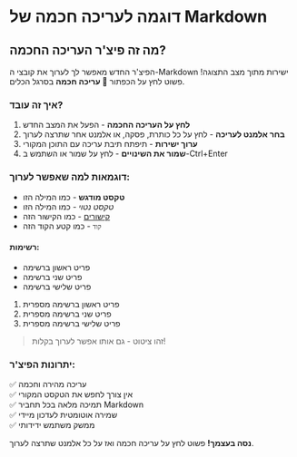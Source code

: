 # דוגמה לעריכה חכמה של Markdown

## מה זה פיצ'ר העריכה החכמה?

הפיצ'ר החדש מאפשר לך לערוך את קובצי ה-Markdown ישירות מתוך מצב התצוגה! פשוט לחץ על הכפתור **🧠 עריכה חכמה** בסרגל הכלים.

### איך זה עובד?

1. **לחץ על העריכה החכמה** - הפעל את המצב החדש
2. **בחר אלמנט לעריכה** - לחץ על כל כותרת, פסקה, או אלמנט אחר שתרצה לערוך
3. **ערוך ישירות** - תיפתח תיבת עריכה עם התוכן המקורי
4. **שמור את השינויים** - לחץ על שמור או השתמש ב-Ctrl+Enter

### דוגמאות למה שאפשר לערוך:

- **טקסט מודגש** - כמו המילה הזו
- *טקסט נטוי* - כמו המילה הזו
- [קישורים](https://example.com) - כמו הקישור הזה
- `קוד` - כמו קטע הקוד הזה

#### רשימות:
- פריט ראשון ברשימה
- פריט שני ברשימה
- פריט שלישי ברשימה

1. פריט ראשון ברשימה מספרית
2. פריט שני ברשימה מספרית
3. פריט שלישי ברשימה מספרית

> זהו ציטוט - גם אותו אפשר לערוך בקלות!

### יתרונות הפיצ'ר:

✅ עריכה מהירה וחכמה  
✅ אין צורך לחפש את הטקסט המקורי  
✅ תמיכה מלאה בכל תחביר Markdown  
✅ שמירה אוטומטית לעדכון מיידי  
✅ ממשק משתמש ידידותי  

**נסה בעצמך!** פשוט לחץ על עריכה חכמה ואז על כל אלמנט שתרצה לערוך.
